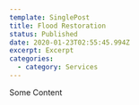 ```yaml
---
template: SinglePost
title: Flood Restoration
status: Published
date: 2020-01-23T02:55:45.994Z
excerpt: Excerpt
categories:
  - category: Services
---
```

Some Content
